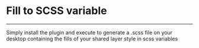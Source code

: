 # Fill to SCSS variable
---

Simply install the plugin and execute to generate a .scss file on your desktop containing the fills of your shared layer style in scss variables